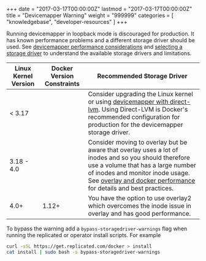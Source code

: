 +++
date = "2017-03-17T00:00:00Z"
lastmod = "2017-03-17T00:00:00Z"
title = "Devicemapper Warning"
weight = "999999"
categories = [ "knowledgebase", "developer-resources" ]
+++

Running devicemapper in loopback mode is discouraged for production. It has known performance problems and a different storage driver should be used.  See [devicemapper performance considerations](https://docs.docker.com/engine/userguide/storagedriver/device-mapper-driver/#other-device-mapper-performance-considerations) and [selecting a storage driver](https://docs.docker.com/engine/userguide/storagedriver/selectadriver/) to understand the available storage drivers and limitations. 

| Linux Kernel Version | Docker Version Constraints | Recommended Storage Driver |
|----------------------|----------------|----------------------------|
| < 3.17 |  | Consider upgrading the Linux kernel or using [devicemapper with direct-lvm](https://docs.docker.com/engine/userguide/storagedriver/device-mapper-driver/#configure-direct-lvm-mode-for-production). Using Direct-LVM is Docker's recommended  configuration for production for the devicemapper storage driver. |
| 3.18 - 4.0 |  | Consider moving to overlay but be aware that overlay uses a lot of inodes and so you should therefore use a volume that has a large number of inodes and monitor inode usage. See [overlay and docker performance](https://docs.docker.com/engine/userguide/storagedriver/overlayfs-driver/#overlayfs-and-docker-performance) for details and best practices. |
| 4.0+ | 1.12+ | You have the option to use overlay2 which overcomes the inode issue in overlay and has good performance. |

To bypass the warning add a `bypass-storagedriver-warnings` flag when running the replicated or operator install scripts. For example

```bash
curl -sSL https://get.replicated.com/docker > install
cat install | sudo bash -s bypass-storagedriver-warnings
```
